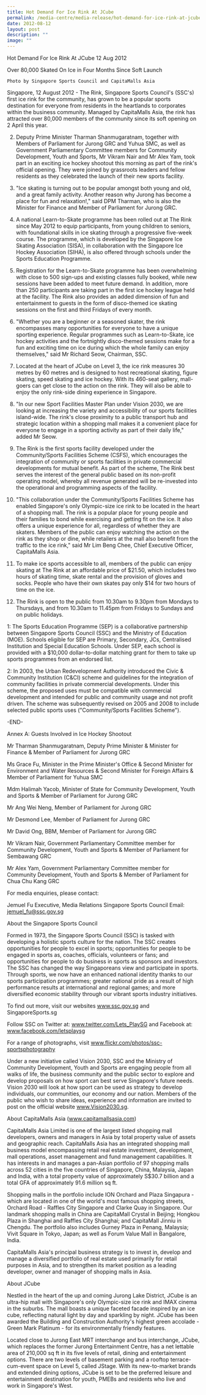 ```yaml
---
title: Hot Demand For Ice Rink At JCube
permalink: /media-centre/media-release/hot-demand-for-ice-rink-at-jcube/
date: 2012-08-12
layout: post
description: ""
image: ""
---
```

Hot Demand For Ice Rink At JCube
12 Aug 2012


Over 80,000 Skated On Ice in Four Months Since Soft Launch

	
	Photo by Singapore Sports Council and CapitaMalls Asia
Singapore, 12 August 2012 - The Rink, Singapore Sports Council's (SSC's) first ice rink for the community, has grown to be a popular sports destination for everyone from residents in the heartlands to corporates within the business community. Managed by CapitaMalls Asia, the rink has attracted over 80,000 members of the community since its soft opening on 2 April this year.

2. Deputy Prime Minister Tharman Shanmugaratnam, together with Members of Parliament for Jurong GRC and Yuhua SMC, as well as Government Parliamentary Committee members for Community Development, Youth and Sports, Mr Vikram Nair and Mr Alex Yam, took part in an exciting ice hockey shootout this morning as part of the rink's official opening. They were joined by grassroots leaders and fellow residents as they celebrated the launch of their new sports facility.

3. "Ice skating is turning out to be popular amongst both young and old, and a great family activity. Another reason why Jurong has become a place for fun and relaxation!," said DPM Tharman, who is also the Minister for Finance and Member of Parliament for Jurong GRC.

4. A national Learn-to-Skate programme has been rolled out at The Rink since May 2012 to equip participants, from young children to seniors, with foundational skills in ice skating through a progressive five-week course. The programme, which is developed by the Singapore Ice Skating Association (SISA), in collaboration with the Singapore Ice Hockey Association (SIHA), is also offered through schools under the Sports Education Programme.

5. Registration for the Learn-to-Skate programme has been overwhelming with close to 500 sign-ups and existing classes fully booked, while new sessions have been added to meet future demand. In addition, more than 250 participants are taking part in the first ice hockey league held at the facility. The Rink also provides an added dimension of fun and entertainment to guests in the form of disco-themed ice skating sessions on the first and third Fridays of every month.

6. "Whether you are a beginner or a seasoned skater, the rink encompasses many opportunities for everyone to have a unique sporting experience. Regular programmes such as Learn-to-Skate, ice hockey activities and the fortnightly disco-themed sessions make for a fun and exciting time on ice during which the whole family can enjoy themselves," said Mr Richard Seow, Chairman, SSC.

7. Located at the heart of JCube on Level 3, the ice rink measures 30 metres by 60 metres and is designed to host recreational skating, figure skating, speed skating and ice hockey. With its 460-seat gallery, mall-goers can get close to the action on the rink. They will also be able to enjoy the only rink-side dining experience in Singapore.

8. "In our new Sport Facilities Master Plan under Vision 2030, we are looking at increasing the variety and accessibility of our sports facilities island-wide. The rink's close proximity to a public transport hub and strategic location within a shopping mall makes it a convenient place for everyone to engage in a sporting activity as part of their daily life," added Mr Seow.

9. The Rink is the first sports facility developed under the Community/Sports Facilities Scheme (CSFS), which encourages the integration of community or sports facilities in private commercial developments for mutual benefit. As part of the scheme, The Rink best serves the interest of the general public based on its non-profit operating model, whereby all revenue generated will be re-invested into the operational and programming aspects of the facility.

10. "This collaboration under the Community/Sports Facilities Scheme has enabled Singapore's only Olympic-size ice rink to be located in the heart of a shopping mall. The rink is a popular place for young people and their families to bond while exercising and getting fit on the ice. It also offers a unique experience for all, regardless of whether they are skaters. Members of the public can enjoy watching the action on the rink as they shop or dine, while retailers at the mall also benefit from the traffic to the ice rink," said Mr Lim Beng Chee, Chief Executive Officer, CapitaMalls Asia.

11. To make ice sports accessible to all, members of the public can enjoy skating at The Rink at an affordable price of $21.50, which includes two hours of skating time, skate rental and the provision of gloves and socks. People who have their own skates pay only $14 for two hours of time on the ice.

12. The Rink is open to the public from 10.30am to 9.30pm from Mondays to Thursdays, and from 10.30am to 11.45pm from Fridays to Sundays and on public holidays.

1: The Sports Education Programme (SEP) is a collaborative partnership between Singapore Sports Council (SSC) and the Ministry of Education (MOE). Schools eligible for SEP are Primary, Secondary, JCs, Centralised Institution and Special Education Schools. Under SEP, each school is provided with a $10,000 dollar-to-dollar matching grant for them to take up sports programmes from an endorsed list.

2: In 2003, the Urban Redevelopment Authority introduced the Civic & Community Institution (C&CI) scheme and guidelines for the integration of community facilities in private commercial developments. Under this scheme, the proposed uses must be compatible with commercial development and intended for public and community usage and not profit driven. The scheme was subsequently revised on 2005 and 2008 to include selected public sports uses ("Community/Sports Facilities Scheme").

-END-

Annex A: Guests Involved in Ice Hockey Shootout

Mr Tharman Shanmugaratnam, Deputy Prime Minister & Minister for Finance & Member of Parliament for Jurong GRC

Ms Grace Fu, Minister in the Prime Minister's Office & Second Minister for Environment and Water Resources & Second Minister for Foreign Affairs & Member of Parliament for Yuhua SMC

Mdm Halimah Yacob, Minister of State for Community Development, Youth and Sports & Member of Parliament for Jurong GRC

Mr Ang Wei Neng, Member of Parliament for Jurong GRC

Mr Desmond Lee, Member of Parliament for Jurong GRC

Mr David Ong, BBM, Member of Parliament for Jurong GRC

Mr Vikram Nair, Government Parliamentary Committee member for Community Development, Youth and Sports & Member of Parliament for Sembawang GRC

Mr Alex Yam, Government Parliamentary Committee member for Community Development, Youth and Sports & Member of Parliament for Chua Chu Kang GRC

For media enquiries, please contact:

Jemuel Fu
Executive, Media Relations
Singapore Sports Council
Email: jemuel_fu@ssc.gov.sg

About the Singapore Sports Council

Formed in 1973, the Singapore Sports Council (SSC) is tasked with developing a holistic sports culture for the nation. The SSC creates opportunities for people to excel in sports; opportunities for people to be engaged in sports as, coaches, officials, volunteers or fans; and opportunities for people to do business in sports as sponsors and investors. The SSC has changed the way Singaporeans view and participate in sports. Through sports, we now have an enhanced national identity thanks to our sports participation programmes; greater national pride as a result of high performance results at international and regional games; and more diversified economic stability through our vibrant sports industry initiatives.

To find out more, visit our websites www.ssc.gov.sg and SingaporeSports.sg

Follow SSC on Twitter at: www.twitter.com/Lets_PlaySG and Facebook at: www.facebook.com/letsplaysg

For a range of photographs, visit www.flickr.com/photos/ssc-sportsphotography

Under a new initiative called Vision 2030, SSC and the Ministry of Community Development, Youth and Sports are engaging people from all walks of life, the business community and the public sector to explore and develop proposals on how sport can best serve Singapore's future needs. Vision 2030 will look at how sport can be used as strategy to develop individuals, our communities, our economy and our nation. Members of the public who wish to share ideas, experience and information are invited to post on the official website www.Vision2030.sg.

About CapitaMalls Asia (www.capitamallsasia.com)

CapitaMalls Asia Limited is one of the largest listed shopping mall developers, owners and managers in Asia by total property value of assets and geographic reach. CapitaMalls Asia has an integrated shopping mall business model encompassing retail real estate investment, development, mall operations, asset management and fund management capabilities. It has interests in and manages a pan-Asian portfolio of 97 shopping malls across 52 cities in the five countries of Singapore, China, Malaysia, Japan and India, with a total property value of approximately S$30.7 billion and a total GFA of approximately 91.6 million sq ft.

Shopping malls in the portfolio include ION Orchard and Plaza Singapura - which are located in one of the world's most famous shopping streets, Orchard Road - Raffles City Singapore and Clarke Quay in Singapore. Our landmark shopping malls in China are CapitaMall Crystal in Beijing; Hongkou Plaza in Shanghai and Raffles City Shanghai; and CapitaMall Jinniu in Chengdu. The portfolio also includes Gurney Plaza in Penang, Malaysia; Vivit Square in Tokyo, Japan; as well as Forum Value Mall in Bangalore, India.

CapitaMalls Asia's principal business strategy is to invest in, develop and manage a diversified portfolio of real estate used primarily for retail purposes in Asia, and to strengthen its market position as a leading developer, owner and manager of shopping malls in Asia.

About JCube

Nestled in the heart of the up and coming Jurong Lake District, JCube is an ultra-hip mall with Singapore's only Olympic-size ice rink and IMAX cinema in the suburbs. The mall boasts a unique faceted facade inspired by an ice cube, reflecting natural light by day and sparkling by night. JCube has been awarded the Building and Construction Authority's highest green accolade - Green Mark Platinum - for its environmentally friendly features.

Located close to Jurong East MRT interchange and bus interchange, JCube, which replaces the former Jurong Entertainment Centre, has a net lettable area of 210,000 sq ft in its five levels of retail, dining and entertainment options. There are two levels of basement parking and a rooftop terrace-cum-event space on Level 5, called JStage. With its new-to-market brands and extended dining options, JCube is set to be the preferred leisure and entertainment destination for youth, PMEBs and residents who live and work in Singapore's West.